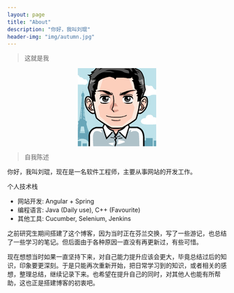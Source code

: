 ```yaml
---
layout: page
title: "About"
description: "你好，我叫刘琨"
header-img: "img/autumn.jpg"
---
```

> 这就是我

<center>
    <p><img src="img/kun.png" align="center"></p>
</center>

> 自我陈述

你好，我叫刘琨，现在是一名软件工程师，主要从事网站的开发工作。

个人技术栈
- 网站开发: Angular + Spring
- 编程语言: Java (Daily use), C++ (Favourite)
- 其他工具: Cucumber, Selenium, Jenkins

之前研究生期间搭建了这个博客，因为当时正在芬兰交换，写了一些游记，也总结了一些学习的笔记。但后面由于各种原因一直没有再更新过，有些可惜。

现在想想当时如果一直坚持下来，对自己能力提升应该会更大，毕竟总结过后的知识，印象要更深刻。于是只能再次重新开始，把日常学习到的知识，或者相关的感想，整理总结，继续记录下来。也希望在提升自己的同时，对其他人也能有所帮助，这也正是搭建博客的初衷吧。





